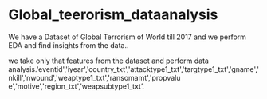 # Global_teerorism_dataanalysis
We have a Dataset of Global Terrorism of World till 2017 and we perform EDA and find insights from the data..

 we take only that features from the dataset 
 and perform data analysis.'eventid','iyear','country_txt','attacktype1_txt','targtype1_txt','gname','nkill','nwound','weaptype1_txt','ransomamt','propvalu
 e','motive','region_txt','weapsubtype1_txt’.
